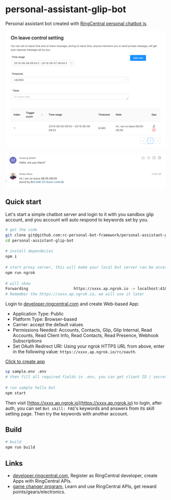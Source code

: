 # personal-assistant-glip-bot

Personal assistant bot created with [RingCentral personal chatbot js](https://github.com/ringcentral/ringcentral-personal-chatbot-js).

![ ](https://github.com/rc-personal-bot-framework/on-leave-control-glip-bot-skill/raw/master/screenshots/s2.png)

![ ](https://github.com/rc-personal-bot-framework/on-leave-control-glip-bot-skill/raw/master/screenshots/s1.png)

## Quick start

Let's start a simple chatbot server and login to it with you sandbox glip account, and you account will auto respond to keywords set by you.

```bash
# get the code
git clone git@github.com:rc-personal-bot-framework/personal-assistant-glip-bot.git
cd personal-assistant-glip-bot

# install dependecies
npm i

# start proxy server, this will make your local bot server can be accessed by RingCentral service
npm run ngrok

# will show
Forwarding                    https://xxxx.ap.ngrok.io -> localhost:4100
# Remember the https://xxxx.ap.ngrok.io, we will use it later
```

Login to [developer.ringcentral.com](https://developer.ringcentral.com/) and create Web-based App:

- Application Type: Public
- Platform Type: Browser-based
- Carrier: accept the default values
- Permissions Needed: Accounts, Contacts, Glip, Glip Internal, Read Accounts, Read Client Info, Read Contacts, Read Presence, Webhook Subscriptions
- Set OAuth Redirect URI: Using your ngrok HTTPS URL from above, enter in the following value: `https://xxxx.ap.ngrok.io/rc/oauth`.

<a href="https://developer.ringcentral.com/new-app?name=Sample+Personal+Bot+App&desc=A+sample+app+created+in+conjunction+with+the+ringcentral+personal+bot+framework&public=true&type=BrowserBased&carriers=7710,7310,3420&permissions=Accounts,Contacts,Glip,GlipInternal,ReadAccounts,ReadClientInfo,ReadContacts,ReadPresence,WebhookSubscriptions&redirectUri=" target="_blank">Click to create app</a>

```bash
cp sample.env .env
# then fill all required fields in .env, you can get client ID / secret from app setting

# run sample hello bot
npm start

```

Then visit [https://xxxx.ap.ngrok.io](https://xxxx.ap.ngrok.io) to login, after auth, you can set `Bot skill: FAQ`'s keywords and answers from its skill setting page. Then try the keywords with another account.

## Build

```bash
# build
npm run build

```

## Links

- [developer.ringcentral.com](https://developer.ringcentral.com/), Register as RingCentral developer, create Apps with RingCentral APIs.
- [game changer program](https://gamechanging.dev), Learn and use RingCentral APIs, get reward points/gears/electronics.
